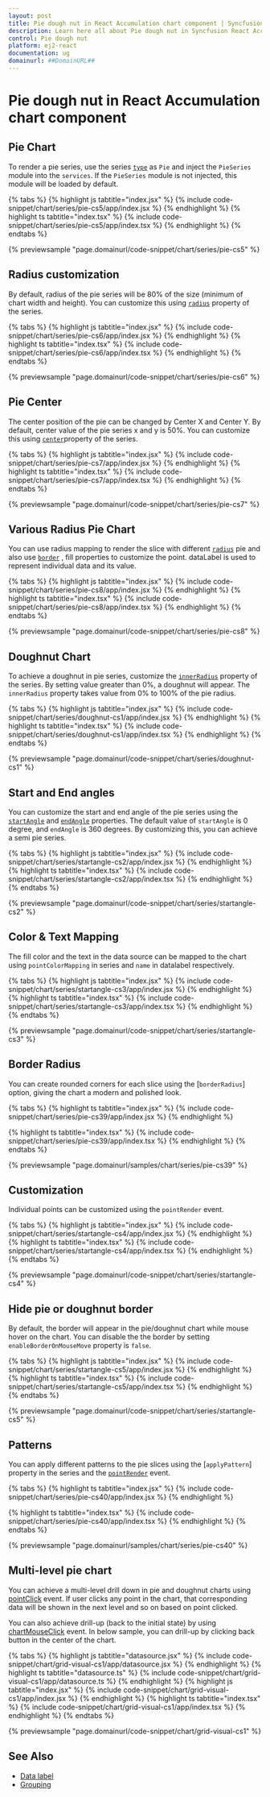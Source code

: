 ```yaml
---
layout: post
title: Pie dough nut in React Accumulation chart component | Syncfusion
description: Learn here all about Pie dough nut in Syncfusion React Accumulation chart component of Syncfusion Essential JS 2 and more.
control: Pie dough nut 
platform: ej2-react
documentation: ug
domainurl: ##DomainURL##
---
```


# Pie dough nut in React Accumulation chart component

## Pie Chart

To render a pie series, use the series [`type`](https://ej2.syncfusion.com/react/documentation/api/accumulation-chart/accumulationSeriesModel/#type) as `Pie` and inject the `PieSeries` module into the `services`. If the `PieSeries` module is not injected, this module will be loaded by default.

{% tabs %}
{% highlight js tabtitle="index.jsx" %}
{% include code-snippet/chart/series/pie-cs5/app/index.jsx %}
{% endhighlight %}
{% highlight ts tabtitle="index.tsx" %}
{% include code-snippet/chart/series/pie-cs5/app/index.tsx %}
{% endhighlight %}
{% endtabs %}

 {% previewsample "page.domainurl/code-snippet/chart/series/pie-cs5" %}

## Radius customization

By default, radius of the pie series will be 80% of the size (minimum of chart width and height).
You can customize this using [`radius`](https://ej2.syncfusion.com/react/documentation/api/accumulation-chart/accumulationSeries/#radius) property of the series.

{% tabs %}
{% highlight js tabtitle="index.jsx" %}
{% include code-snippet/chart/series/pie-cs6/app/index.jsx %}
{% endhighlight %}
{% highlight ts tabtitle="index.tsx" %}
{% include code-snippet/chart/series/pie-cs6/app/index.tsx %}
{% endhighlight %}
{% endtabs %}

 {% previewsample "page.domainurl/code-snippet/chart/series/pie-cs6" %}

## Pie Center

The center position of the pie can be changed by Center X and Center Y. By default, center value of the pie series x and y is 50%. You can customize this using [`center`](https://ej2.syncfusion.com/react/documentation/api/accumulation-chart/accumulationChartModel/#center)property of the series.

{% tabs %}
{% highlight js tabtitle="index.jsx" %}
{% include code-snippet/chart/series/pie-cs7/app/index.jsx %}
{% endhighlight %}
{% highlight ts tabtitle="index.tsx" %}
{% include code-snippet/chart/series/pie-cs7/app/index.tsx %}
{% endhighlight %}
{% endtabs %}

 {% previewsample "page.domainurl/code-snippet/chart/series/pie-cs7" %}

## Various Radius Pie Chart

You can use radius mapping to render the slice with different [`radius`](https://ej2.syncfusion.com/react/documentation/api/accumulation-chart/accumulationSeries/#radius) pie and also use [`border`](https://ej2.syncfusion.com/react/documentation/api/accumulation-chart/accumulationChartModel/#border) , fill properties to customize the point. dataLabel is used to represent individual data and its value.

{% tabs %}
{% highlight js tabtitle="index.jsx" %}
{% include code-snippet/chart/series/pie-cs8/app/index.jsx %}
{% endhighlight %}
{% highlight ts tabtitle="index.tsx" %}
{% include code-snippet/chart/series/pie-cs8/app/index.tsx %}
{% endhighlight %}
{% endtabs %}

 {% previewsample "page.domainurl/code-snippet/chart/series/pie-cs8" %}

## Doughnut Chart

To achieve a doughnut in pie series, customize the [`innerRadius`](https://ej2.syncfusion.com/react/documentation/api/accumulation-chart/accumulationSeries/#innerradius) property of the series. By setting value greater than 0%, a doughnut will appear. The `innerRadius` property takes value from 0% to 100% of the pie radius.

{% tabs %}
{% highlight js tabtitle="index.jsx" %}
{% include code-snippet/chart/series/doughnut-cs1/app/index.jsx %}
{% endhighlight %}
{% highlight ts tabtitle="index.tsx" %}
{% include code-snippet/chart/series/doughnut-cs1/app/index.tsx %}
{% endhighlight %}
{% endtabs %}

 {% previewsample "page.domainurl/code-snippet/chart/series/doughnut-cs1" %}

## Start and End angles

You can customize the start and end angle of the pie series using the [`startAngle`](https://ej2.syncfusion.com/react/documentation/api/accumulation-chart/accumulationSeries/#startangle) and [`endAngle`](https://ej2.syncfusion.com/react/documentation/api/accumulation-chart/accumulationSeries/#endangle) properties. The default value of  `startAngle` is 0 degree, and `endAngle` is 360 degrees. By customizing this, you can achieve a semi pie series.

{% tabs %}
{% highlight js tabtitle="index.jsx" %}
{% include code-snippet/chart/series/startangle-cs2/app/index.jsx %}
{% endhighlight %}
{% highlight ts tabtitle="index.tsx" %}
{% include code-snippet/chart/series/startangle-cs2/app/index.tsx %}
{% endhighlight %}
{% endtabs %}

 {% previewsample "page.domainurl/code-snippet/chart/series/startangle-cs2" %}

## Color & Text Mapping

The fill color and the text in the data source can be mapped to the chart using `pointColorMapping` in series and `name` in datalabel respectively.

{% tabs %}
{% highlight js tabtitle="index.jsx" %}
{% include code-snippet/chart/series/startangle-cs3/app/index.jsx %}
{% endhighlight %}
{% highlight ts tabtitle="index.tsx" %}
{% include code-snippet/chart/series/startangle-cs3/app/index.tsx %}
{% endhighlight %}
{% endtabs %}

 {% previewsample "page.domainurl/code-snippet/chart/series/startangle-cs3" %}

## Border Radius

You can create rounded corners for each slice using the [`borderRadius`] option, giving the chart a modern and polished look.

{% tabs %}
{% highlight ts tabtitle="index.jsx" %}
{% include code-snippet/chart/series/pie-cs39/app/index.jsx %}
{% endhighlight %}

{% highlight ts tabtitle="index.tsx" %}
{% include code-snippet/chart/series/pie-cs39/app/index.tsx %}
{% endhighlight %}
{% endtabs %}

{% previewsample "page.domainurl/samples/chart/series/pie-cs39" %}

## Customization

Individual points can be customized using the `pointRender` event.

{% tabs %}
{% highlight js tabtitle="index.jsx" %}
{% include code-snippet/chart/series/startangle-cs4/app/index.jsx %}
{% endhighlight %}
{% highlight ts tabtitle="index.tsx" %}
{% include code-snippet/chart/series/startangle-cs4/app/index.tsx %}
{% endhighlight %}
{% endtabs %}

 {% previewsample "page.domainurl/code-snippet/chart/series/startangle-cs4" %}

## Hide pie or doughnut border

By default, the border will appear in the pie/doughnut chart while mouse hover on the chart. You can disable the the border by setting `enableBorderOnMouseMove` property is `false`.

{% tabs %}
{% highlight js tabtitle="index.jsx" %}
{% include code-snippet/chart/series/startangle-cs5/app/index.jsx %}
{% endhighlight %}
{% highlight ts tabtitle="index.tsx" %}
{% include code-snippet/chart/series/startangle-cs5/app/index.tsx %}
{% endhighlight %}
{% endtabs %}

 {% previewsample "page.domainurl/code-snippet/chart/series/startangle-cs5" %}

## Patterns

You can apply different patterns to the pie slices using the [`applyPattern`] property in the series and the [`pointRender`](https://ej2.syncfusion.com/angular/documentation/api/accumulation-chart/iAccPointRenderEventArgs/) event.

{% tabs %}
{% highlight ts tabtitle="index.jsx" %}
{% include code-snippet/chart/series/pie-cs40/app/index.jsx %}
{% endhighlight %}

{% highlight ts tabtitle="index.tsx" %}
{% include code-snippet/chart/series/pie-cs40/app/index.tsx %}
{% endhighlight %}
{% endtabs %}

{% previewsample "page.domainurl/samples/chart/series/pie-cs40" %}

## Multi-level pie chart

You can achieve a multi-level drill down in pie and doughnut charts using [pointClick](https://ej2.syncfusion.com/react/documentation/api/accumulation-chart/accumulationChartModel/#pointclick) event. If user clicks any point in the chart, that corresponding data will be shown in the next level and so on based on point clicked.

You can also achieve drill-up (back to the initial state) by using [chartMouseClick](https://ej2.syncfusion.com/react/documentation/api/accumulation-chart/accumulationChartModel/#chartmouseclick) event. In below sample, you can drill-up by clicking back button in the center of the chart.

{% tabs %}
{% highlight js tabtitle="datasource.jsx" %}
{% include code-snippet/chart/grid-visual-cs1/app/datasource.jsx %}
{% endhighlight %}
{% highlight ts tabtitle="datasource.ts" %}
{% include code-snippet/chart/grid-visual-cs1/app/datasource.ts %}
{% endhighlight %}
{% highlight js tabtitle="index.jsx" %}
{% include code-snippet/chart/grid-visual-cs1/app/index.jsx %}
{% endhighlight %}
{% highlight ts tabtitle="index.tsx" %}
{% include code-snippet/chart/grid-visual-cs1/app/index.tsx %}
{% endhighlight %}
{% endtabs %}

 {% previewsample "page.domainurl/code-snippet/chart/grid-visual-cs1" %}

## See Also

* [Data label](./data-label/)
* [Grouping](./grouping/)
